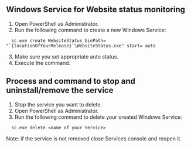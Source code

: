 ﻿## Windows Service for Website status monitoring      
1. Open PowerShell as Administrator.
2. Run the following command to create a new Windows Service:
  ```
    sc.exe create WebsiteStatus binPath= "`{locationOfYourRelease}`\WebsiteStatus.exe" start= auto
  ``` 
3. Make sure you set appropriate auto status.
4. Execute the command.

## Process and command to stop and uninstall/remove the service

1. Stop the service you want to delete.
2. Open PowerShell as Administrator.
3. Run the following command to delete your created Windows Service:
  ```
    sc.exe delete <name of your Service>
  ``` 

  Note: if the service is not removed close Services console and reopen it.


